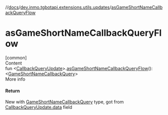 //[docs](../../index.md)/[dev.inmo.tgbotapi.extensions.utils.updates](index.md)/[asGameShortNameCallbackQueryFlow](as-game-short-name-callback-query-flow.md)



# asGameShortNameCallbackQueryFlow  
[common]  
Content  
fun <[CallbackQueryUpdate](../dev.inmo.tgbotapi.types.update/-callback-query-update/index.md)>.[asGameShortNameCallbackQueryFlow](as-game-short-name-callback-query-flow.md)(): <[GameShortNameCallbackQuery](../dev.inmo.tgbotapi.types.CallbackQuery/-game-short-name-callback-query/index.md)>  
More info  


#### Return  


New  with [GameShortNameCallbackQuery](../dev.inmo.tgbotapi.types.CallbackQuery/-game-short-name-callback-query/index.md) type, got from [CallbackQueryUpdate.data](../dev.inmo.tgbotapi.types.update/-callback-query-update/data.md) field

  



